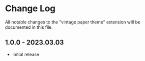 # Change Log

All notable changes to the "vintage paper theme" extension will be documented in this file.

<!-- Check [Keep a Changelog](http://keepachangelog.com/) for recommendations on how to structure this file. -->

## 1.0.0 - 2023.03.03

- Initial release
